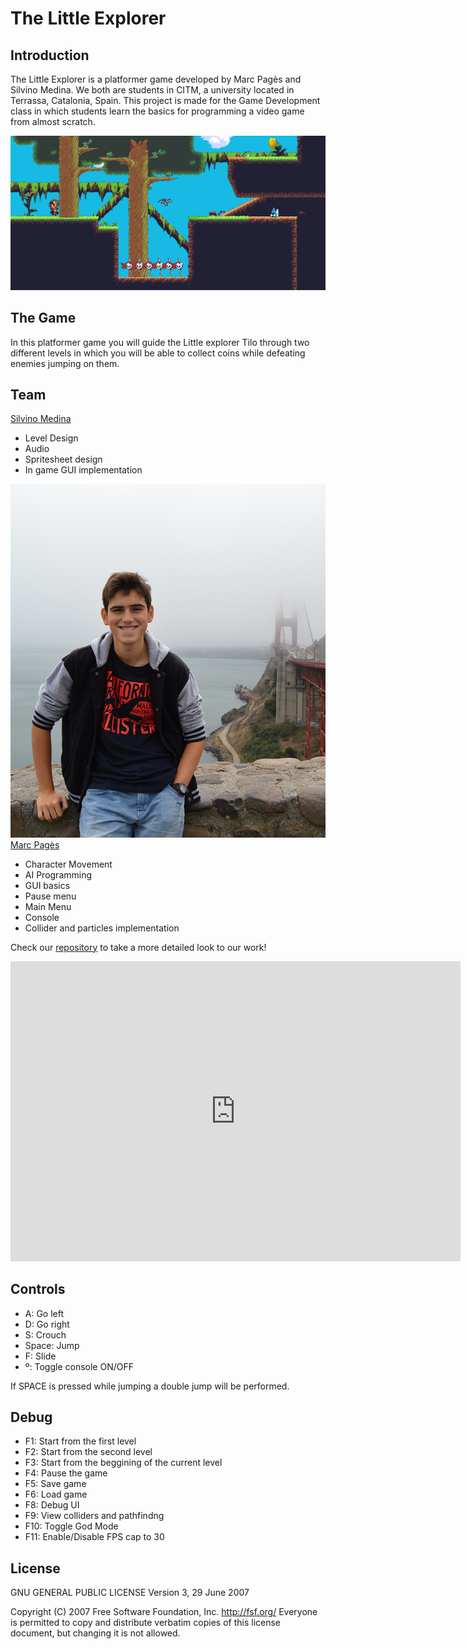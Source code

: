 ﻿# The Little Explorer

## Introduction
The Little Explorer is a platformer game developed by Marc Pagès and Silvino Medina. We both are students in CITM, a university located in Terrassa, Catalonia, Spain. 
This project is made for the Game Development class in which students learn the basics for programming a video game from almost scratch.

![](https://github.com/Windfog-Studios/The-Little-Explorer/blob/master/docs/banner.png?raw=true)

## The Game

In this platformer game you will guide the Little explorer Tilo through two different levels in which you will be able to collect coins while defeating enemies jumping on them. 

## Team 

[Silvino Medina](https://github.com/silvino00)
- Level Design
- Audio
- Spritesheet design
- In game GUI implementation

![](https://github.com/Windfog-Studios/The-Little-Explorer/blob/master/docs/marcpages2020.jpg?raw=true)
[Marc Pagès](https://github.com/marcpages2020)
- Character Movement
- AI Programming
- GUI basics
- Pause menu
- Main Menu
- Console
- Collider and particles implementation

Check our [repository](https://github.com/Windfog-Studios/The-Little-Explorer) to take a more detailed look to our work!

<iframe width="720" height="480" src="https://www.youtube.com/embed/l1QD2Q4vmXU" frameborder="0" allow="accelerometer; autoplay; encrypted-media; gyroscope; picture-in-picture" allowfullscreen></iframe>

## Controls

- A: Go left
- D: Go right
- S: Crouch
- Space: Jump 
- F: Slide
- º: Toggle console ON/OFF

If SPACE is pressed while jumping a double jump will be performed.

## Debug

- F1: Start from the first level
- F2: Start from the second level
- F3: Start from the beggining of the current level
- F4: Pause the game
- F5: Save game
- F6: Load game
- F8: Debug UI
- F9: View colliders and pathfindng
- F10: Toggle God Mode
- F11: Enable/Disable FPS cap to 30 

## License  

GNU GENERAL PUBLIC LICENSE
                       Version 3, 29 June 2007

 Copyright (C) 2007 Free Software Foundation, Inc. <http://fsf.org/>
 Everyone is permitted to copy and distribute verbatim copies
 of this license document, but changing it is not allowed.
